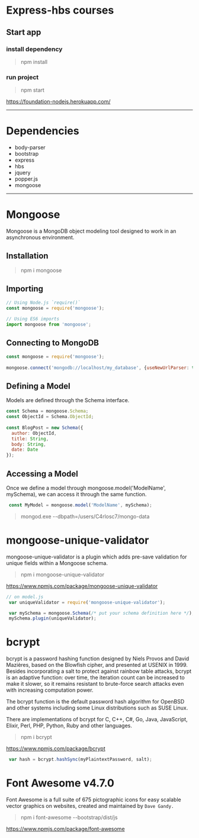 # Express-hbs courses

## Start app

### install dependency
> npm install 

### run project
> npm start

https://foundation-nodejs.herokuapp.com/
***
# Dependencies

- body-parser
- bootstrap
- express
- hbs
- jquery
- popper.js
- mongoose

***

# Mongoose

Mongoose is a MongoDB object modeling tool designed to work in an asynchronous environment.

## Installation

> npm i mongoose

## Importing
```javascript
// Using Node.js `require()`
const mongoose = require('mongoose');
 
// Using ES6 imports
import mongoose from 'mongoose';
```
## Connecting to MongoDB

```javascript
const mongoose = require('mongoose');
 
mongoose.connect('mongodb://localhost/my_database', {useNewUrlParser: true});
```
## Defining a Model

Models are defined through the Schema interface.

```javascript
const Schema = mongoose.Schema;
const ObjectId = Schema.ObjectId;
 
const BlogPost = new Schema({
  author: ObjectId,
  title: String,
  body: String,
  date: Date
});
```
 ## Accessing a Model

 Once we define a model through mongoose.model('ModelName', mySchema), we can access it through the same function.

```javascript
 const MyModel = mongoose.model('ModelName', mySchema);
 ```
> mongod.exe --dbpath=/users/C4rlosc7/mongo-data

# mongoose-unique-validator

mongoose-unique-validator is a plugin which adds pre-save validation for unique fields within a Mongoose schema.

> npm i mongoose-unique-validator

https://www.npmjs.com/package/mongoose-unique-validator

```javascript
// on model.js
 var uniqueValidator = require('mongoose-unique-validator');

 var mySchema = mongoose.Schema(/* put your schema definition here */);
 mySchema.plugin(uniqueValidator);
 ```

# bcrypt

bcrypt is a password hashing function designed by Niels Provos and David Mazières, based on the Blowfish cipher, and presented at USENIX in 1999. Besides incorporating a salt to protect against rainbow table attacks, bcrypt is an adaptive function: over time, the iteration count can be increased to make it slower, so it remains resistant to brute-force search attacks even with increasing computation power.

The bcrypt function is the default password hash algorithm for OpenBSD and other systems including some Linux distributions such as SUSE Linux.

There are implementations of bcrypt for C, C++, C#, Go, Java, JavaScript, Elixir, Perl, PHP, Python, Ruby and other languages.

> npm i bcrypt

https://www.npmjs.com/package/bcrypt

```javascript
 var hash = bcrypt.hashSync(myPlaintextPassword, salt);
 ```

# Font Awesome v4.7.0

Font Awesome is a full suite of 675 pictographic icons for easy scalable vector graphics on websites, created and maintained by <code>Dave Gandy.</code>

> npm i font-awesome
--bootstrap/dist/js

https://www.npmjs.com/package/font-awesome
 




















